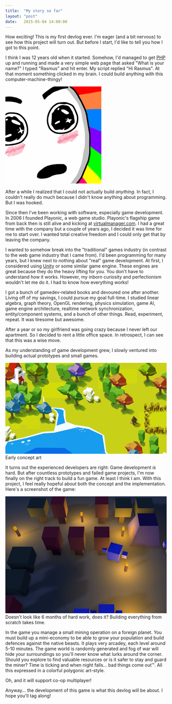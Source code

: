 ```yaml
---
title:  "My story so far"
layout: "post"
date:   2015-05-04 14:00:00
---
```

How exciting! This is my first devlog ever. I'm eager (and a bit nervous) to see how this project will turn out. But before I start, I'd like to tell you how I got to this point.

I think I was 12 years old when it started. Somehow, I'd managed to get <a href="http://php.net">PHP</a> up and running and made a very simple web page that asked "What is your name?" I typed "Rasmus" and hit enter. My script replied "Hi Rasmus". At that moment something clicked in my brain. I could build anything with this computer-machine-thingy!

<img src="/assets/images/rainbow.jpg" style="width: 300px">

After a while I realized that I could not actually build *anything*. In fact, I couldn't really do much because I didn't know anything about programming. But I was hooked.

Since then I've been working with software, especially game development. In 2006 I founded Playonic, a web game studio. Playonic's flagship game from back then is still alive and kicking at [virtualmanager.com](http://www.virtualmanager.com/). I had a great time with the company but a couple of years ago, I decided it was time for me to start over. I wanted total creative freedom and I could only get that by leaving the company.

I wanted to somehow break into the "traditional" games industry (in contrast to the web game industry that I came from). I'd been programming for many years, but I knew next to nothing about "real" game development. At first, I considered using [Unity](https://unity3d.com/) or some similar game engine. These engines are great because they do the heavy lifting for you. You don't have to understand how it works. However, my inborn curiosity and perfectionism wouldn't let me do it. I had to know how everything works!

I got a bunch of gamedev-related books and devoured one after another. Living off of my savings, I could pursue my goal full-time. I studied linear algebra, graph theory, OpenGL rendering, physics simulation, game AI, game engine architecture, realtime network synchronization, entity/component systems, and a bunch of other things. Read, experiment, repeat. It was tiresome but awesome.

After a year or so my girlfriend was going crazy because I never left our apartment. So I decided to rent a little office space. In retrospect, I can see that this was a wise move.

As my understanding of game development grew, I slowly ventured into building actual prototypes and small games.

<p class="photo">
  <img src="/assets/images/early-dino-hatch-concept-art.jpg"><br>
  Early concept art
</p>

It turns out the experienced developers are right: Game development *is* hard. But after countless prototypes and failed game projects, I'm now finally on the right track to build a fun game. At least I think I am. With this project, I feel really hopeful about both the concept and the implementation. Here's a screenshot of the game:

<p class="photo">
  <a href="https://www.youtube.com/watch?v=nEnwg0i7V7Y"><img src="/assets/images/flowstone-ss.jpg"></a>
  <br>
  Doesn't look like 6 months of hard work, does it? Building everything from scratch takes time.
</p>

In the game you manage a small mining operation on a foreign planet. You must build up a mini-economy to be able to grow your population and build defences against the native beasts. It plays very arcadey, each level around 5-10 minutes. The game world is randomly generated and fog of war will hide your surroundings so you'll never know what lurks around the corner. Should you explore to find valuable resources or is it safer to stay and guard the miner? Time is ticking and when night falls... bad things come out™. All this expressed in a colorful polygonic art-style.

Oh, and it will support co-op multiplayer!

Anyway... the development of this game is what this devlog will be about. I hope you'll tag along!
